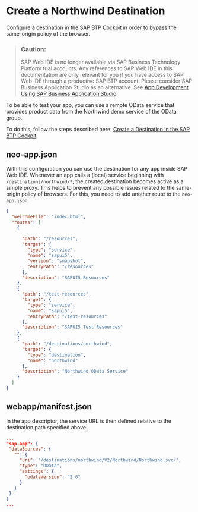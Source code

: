 <!-- loio3a16c7a2f1e944deb000db49e5ece6be -->

# Create a Northwind Destination

Configure a destination in the SAP BTP Cockpit in order to bypass the same-origin policy of the browser.

> ### Caution:  
> SAP Web IDE is no longer available via SAP Business Technology Platform trial accounts. Any references to SAP Web IDE in this documentation are only relevant for you if you have access to SAP Web IDE through a productive SAP BTP account. Please consider SAP Business Application Studio as an alternative. See [App Development Using SAP Business Application Studio](app-development-using-sap-business-application-studio-6bbad66.md).



To be able to test your app, you can use a remote OData service that provides product data from the Northwind demo service of the OData group.

To do this, follow the steps described here: [Create a Destination in the SAP BTP Cockpit](https://developers.sap.com/tutorials/cp-cf-create-destination.html)



<a name="loio3a16c7a2f1e944deb000db49e5ece6be__section_ill_4vz_ghb"/>

## neo-app.json

With this configuration you can use the destination for any app inside SAP Web IDE. Whenever an app calls a \(local\) service beginning with `/destinations/northwind/*`, the created destination becomes active as a simple proxy. This helps to prevent any possible issues related to the same-origin policy of browsers. For this, you need to add another route to the `neo-app.json`:

```json
{
  "welcomeFile": "index.html",
  "routes": [
    {
      
      "path": "/resources",
      "target": {
        "type": "service",
        "name": "sapui5",
        "version": "snapshot",
        "entryPath": "/resources"
      },
      "description": "SAPUI5 Resources"
    },
    {
      "path": "/test-resources",
      "target": {
        "type": "service",
        "name": "sapui5",
        "entryPath": "/test-resources"
      },
      "description": "SAPUI5 Test Resources"
    },
    {
      "path": "/destinations/northwind",
      "target": {
        "type": "destination",
        "name": "northwind"
      },
      "description": "Northwind OData Service"
    }
  ]
}
```



<a name="loio3a16c7a2f1e944deb000db49e5ece6be__section_t5m_fwz_ghb"/>

## webapp/manifest.json

In the app descriptor, the service URL is then defined relative to the destination path specified above:

```json
...
"sap.app": {
 "dataSources": {
   "": {
     "uri": "/destinations/northwind/V2/Northwind/Northwind.svc/",
     "type": "OData",
     "settings": {
       "odataVersion": "2.0"
     }
   }
 }
}
...
```

